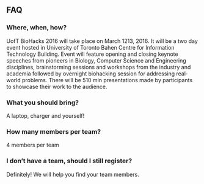 ## FAQ

### Where, when, how?

UofT BioHacks 2016 will take place on March 12­13, 2016. It will be a two day
event hosted in University of Toronto Bahen Centre for Information Technology
Building. Event will feature opening and closing keynote speeches from pioneers
in Biology, Computer Science and Engineering disciplines, brainstorming sessions
and workshops from the industry and academia followed by overnight biohacking
session for addressing real­world problems. There will be 5­10 min presentations
made by participants to showcase their work to the audience.

### What you should bring?

A laptop, charger and yourself!

### How many members per team?

4 members per team

### I don’t have a team, should I still register?

Definitely! We will help you find your team members.
